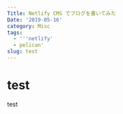 ```yaml
---
Title: Netlify CMS でブログを書いてみた
Date: '2019-05-16'
category: Misc
tags:
  - '''netlify'
  - pelican'
slug: test
---
```

# test

test

